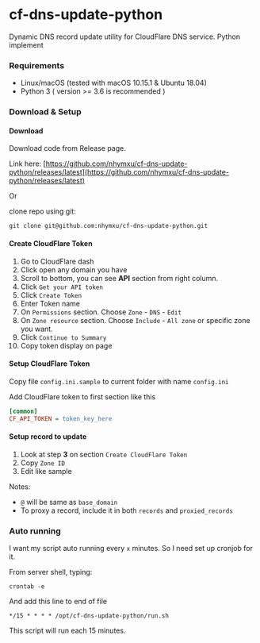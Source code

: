 # cf-dns-update-python
Dynamic DNS record update utility for CloudFlare DNS service. Python implement

### Requirements

- Linux/macOS (tested with macOS 10.15.1 & Ubuntu 18.04)
- Python 3 ( version >= 3.6 is recommended )

### Download & Setup

#### Download
Download code from Release page. 

Link here: [https://github.com/nhymxu/cf-dns-update-python/releases/latest](https://github.com/nhymxu/cf-dns-update-python/releases/latest)

Or 

clone repo using git:

```shell
git clone git@github.com:nhymxu/cf-dns-update-python.git
```

#### Create CloudFlare Token

1. Go to CloudFlare dash
2. Click open any domain you have
3. Scroll to bottom, you can see **API** section from right column.
4. Click `Get your API token`
5. Click `Create Token`
6. Enter Token name
7. On `Permissions` section. Choose `Zone` - `DNS` - `Edit`
8. On `Zone resource` section. Choose `Include` - `All zone` or specific zone you want.
9. Click `Continue to Summary`
10. Copy token display on page

#### Setup CloudFlare Token

Copy file `config.ini.sample` to current folder with name `config.ini`

Add CloudFlare token to first section like this

```ini
[common]
CF_API_TOKEN = token_key_here
```

#### Setup record to update

1. Look at step **3** on section `Create CloudFlare Token`
2. Copy `Zone ID`
3. Edit like sample

Notes: 
  - `@` will be same as `base_domain`
  - To proxy a record, include it in both `records` and `proxied_records`

### Auto running

I want my script auto running every `x` minutes. So I need set up cronjob for it.

From server shell, typing:

```shell
crontab -e
```

And add this line to end of file

```text
*/15 * * * * /opt/cf-dns-update-python/run.sh
```

This script will run each 15 minutes.
